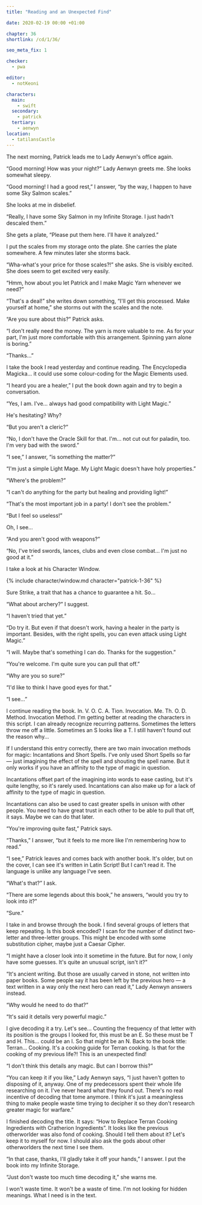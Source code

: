 ```yaml
---
title: "Reading and an Unexpected Find"

date: 2020-02-19 00:00 +01:00

chapter: 36
shortlink: /cd/1/36/

seo_meta_fix: 1

checker:
  - pwa

editor:
  - notKeoni

characters:
  main:
    - swift
  secondary:
    - patrick
  tertiary:
    - aenwyn
location:
  - tatilansCastle
---
```

The next morning, Patrick leads me to Lady Aenwyn's office again.

“Good morning!
How was your night?” Lady Aenwyn greets me. She looks somewhat sleepy.

“Good morning! I had a good rest,” I answer, “by the way, I happen to have some Sky Salmon scales.”

She looks at me in disbelief.

“Really, I have some Sky Salmon in my Infinite Storage.
I just hadn't descaled them.”

She gets a plate, “Please put them here. I'll have it analyzed.”

I put the scales from my storage onto the plate.
She carries the plate somewhere.
A few minutes later she storms back.

“Wha-what's your price for those scales?!” she asks.
She is visibly excited.
She does seem to get excited very easily.

“Hmm, how about you let Patrick and I make Magic Yarn whenever we need?”

“That's a deal!” she writes down something, “I'll get this processed.
Make yourself at home,” she storms out with the scales and the note.

“Are you sure about this?” Patrick asks.

“I don't really need the money.
The yarn is more valuable to me.
As for your part, I'm just more comfortable with this arrangement.
Spinning yarn alone is boring.”

“Thanks…”

I take the book I read yesterday and continue reading.
The Encyclopedia Magicka… it could use some colour-coding for the Magic Elements used.

“I heard you are a healer,” I put the book down again and try to begin a conversation.

“Yes, I am.
I've… always had good compatibility with Light Magic.”

He's hesitating?
Why?

“But you aren't a cleric?”

“No, I don't have the Oracle Skill for that.
I'm… not cut out for paladin, too.
I'm very bad with the sword.”

“I see,” I answer, “is something the matter?”

“I'm just a simple Light Mage.
My Light Magic doesn't have holy properties.”

“Where's the problem?”

“I can't do anything for the party but healing and providing light!”

“That's the most important job in a party!
I don't see the problem.”

“But I feel so useless!”

Oh, I see…

“And you aren't good with weapons?”

“No, I've tried swords, lances, clubs and even close combat… I'm just no good at it.”

I take a look at his Character Window.

{% include character/window.md character="patrick-1-36" %}

Sure Strike, a trait that has a chance to guarantee a hit.
So…

“What about archery?” I suggest.

“I haven't tried that yet.”

“Do try it.
But even if that doesn't work, having a healer in the party is important.
Besides, with the right spells, you can even attack using Light Magic.”

“I will.
Maybe that's something I can do.
Thanks for the suggestion.”

“You're welcome.
I'm quite sure you can pull that off.”

“Why are you so sure?”

“I'd like to think I have good eyes for that.”

“I see…”

I continue reading the book.
In. V. O. C. A. Tion. Invocation. Me. Th. O. D. Method. Invocation Method.
I'm getting better at reading the characters in this script.
I can already recognize recurring patterns. Sometimes the letters throw me off a little.
Sometimes an S looks like a T. I still haven't found out the reason why...

If I understand this entry correctly, there are two main invocation methods for magic: Incantations and Short Spells.
I've only used Short Spells so far — just imagining the effect of the spell and shouting the spell name.
But it only works if you have an affinity to the type of magic in question.

Incantations offset part of the imagining into words to ease casting, but it's quite lengthy, so it's rarely used.
Incantations can also make up for a lack of affinity to the type of magic in question.

Incantations can also be used to cast greater spells in unison with other people.
You need to have great trust in each other to be able to pull that off, it says.
Maybe we can do that later.

“You're improving quite fast,” Patrick says.

“Thanks,” I answer, “but it feels to me more like I'm remembering how to read.”

“I see,” Patrick leaves and comes back with another book.
It's older, but on the cover, I can see it's written in Latin Script!
But I can't read it. The language is unlike any language I've seen.

“What's that?” I ask.

“There are some legends about this book,” he answers, “would you try to look into it?”

“Sure.”

I take in and browse through the book.
I find several groups of letters that keep repeating.
Is this book encoded?
I scan for the number of distinct two-letter and three-letter groups.
This might be encoded with some substitution cipher, maybe just a Caesar Cipher.

“I might have a closer look into it sometime in the future.
But for now, I only have some guesses.
It's quite an unusual script, isn't it?”

“It's ancient writing.
But those are usually carved in stone, not written into paper books.
Some people say it has been left by the previous hero — a text written in a way only the next hero can read it,” Lady Aenwyn answers instead.

“Why would he need to do that?”

“It's said it details very powerful magic.”

I give decoding it a try. Let's see…
Counting the frequency of that letter with its position is the
groups I looked for, this must be an E.
So these must be T and H.
This… could be an I.
So that might be an N.
Back to the book title: Terran… Cooking.
It's a cooking guide for Terran cooking.
Is that for the cooking of my previous life?! This is an unexpected find!

“I don't think this details any magic. But can I borrow this?”

“You can keep it if you like,” Lady Aenwyn says, “I just haven't gotten to disposing of it, anyway.
One of my predecessors spent their whole life researching on it.
I've never heard what they found out.
There's no real incentive of decoding that tome anymore.
I think it's just a meaningless thing to make people waste time trying to decipher it so they don't research greater magic for warfare.”

I finished decoding the title.
It says: “How to Replace Terran Cooking Ingredients with Cratherion Ingredients”.
It looks like the previous otherworlder was also fond of cooking.
Should I tell them about it? Let's keep it to myself for now.
I should also ask the gods about other otherworlders the next time I see them.

“In that case, thanks, I'll gladly take it off your hands,” I answer.
I put the book into my Infinite Storage.

“Just don't waste too much time decoding it,” she warns me.

I won't waste time. It won't be a waste of time.
I'm not looking for hidden meanings. What I need is in the text.
